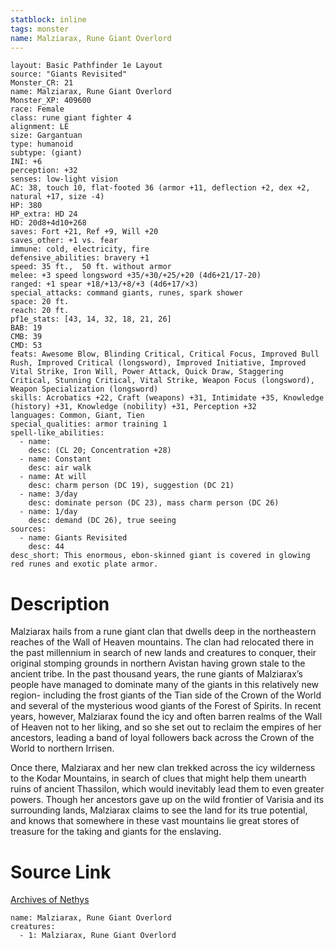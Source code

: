 ```yaml
---
statblock: inline
tags: monster
name: Malziarax, Rune Giant Overlord
---
```

```statblock
layout: Basic Pathfinder 1e Layout
source: "Giants Revisited"
Monster_CR: 21
name: Malziarax, Rune Giant Overlord
Monster_XP: 409600
race: Female
class: rune giant fighter 4
alignment: LE
size: Gargantuan
type: humanoid
subtype: (giant)
INI: +6
perception: +32
senses: low-light vision
AC: 38, touch 10, flat-footed 36 (armor +11, deflection +2, dex +2, natural +17, size -4)
HP: 380
HP_extra: HD 24
HD: 20d8+4d10+268
saves: Fort +21, Ref +9, Will +20
saves_other: +1 vs. fear
immune: cold, electricity, fire
defensive_abilities: bravery +1
speed: 35 ft.,  50 ft. without armor
melee: +3 speed longsword +35/+30/+25/+20 (4d6+21/17-20)
ranged: +1 spear +18/+13/+8/+3 (4d6+17/×3)
special_attacks: command giants, runes, spark shower
space: 20 ft.
reach: 20 ft.
pf1e_stats: [43, 14, 32, 18, 21, 26]
BAB: 19
CMB: 39
CMD: 53
feats: Awesome Blow, Blinding Critical, Critical Focus, Improved Bull Rush, Improved Critical (longsword), Improved Initiative, Improved Vital Strike, Iron Will, Power Attack, Quick Draw, Staggering Critical, Stunning Critical, Vital Strike, Weapon Focus (longsword), Weapon Specialization (longsword)
skills: Acrobatics +22, Craft (weapons) +31, Intimidate +35, Knowledge (history) +31, Knowledge (nobility) +31, Perception +32
languages: Common, Giant, Tien
special_qualities: armor training 1
spell-like_abilities:
  - name:
    desc: (CL 20; Concentration +28)
  - name: Constant
    desc: air walk
  - name: At will
    desc: charm person (DC 19), suggestion (DC 21)
  - name: 3/day
    desc: dominate person (DC 23), mass charm person (DC 26)
  - name: 1/day
    desc: demand (DC 26), true seeing
sources:
  - name: Giants Revisited
    desc: 44
desc_short: This enormous, ebon-skinned giant is covered in glowing red runes and exotic plate armor.
```
# Description
Malziarax hails from a rune giant clan that dwells deep in the northeastern reaches of the Wall of Heaven mountains. The clan had relocated there in the past millennium in search of new lands and creatures to conquer, their original stomping grounds in northern Avistan having grown stale to the ancient tribe. In the past thousand years, the rune giants of Malziarax’s people have managed to dominate many of the giants in this relatively new region- including the frost giants of the Tian side of the Crown of the World and several of the mysterious wood giants of the Forest of Spirits. In recent years, however, Malziarax found the icy and often barren realms of the Wall of Heaven not to her liking, and so she set out to reclaim the empires of her ancestors, leading a band of loyal followers back across the Crown of the World to northern Irrisen.

Once there, Malziarax and her new clan trekked across the icy wilderness to the Kodar Mountains, in search of clues that might help them unearth ruins of ancient Thassilon, which would inevitably lead them to even greater powers. Though her ancestors gave up on the wild frontier of Varisia and its surrounding lands, Malziarax claims to see the land for its true potential, and knows that somewhere in these vast mountains lie great stores of treasure for the taking and giants for the enslaving.
# Source Link
[Archives of Nethys](https://aonprd.com/MonsterDisplay.aspx?ItemName=Malziarax%2C%20Rune%20Giant%20Overlord)
```encounter-table
name: Malziarax, Rune Giant Overlord
creatures:
  - 1: Malziarax, Rune Giant Overlord
```
